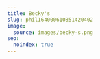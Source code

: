 ```yaml
---
title: Becky's
slug: phil164000610851420402
image:
  source: images/becky-s.png
seo:
  noindex: true
---
```

